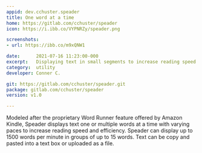 ```yaml
---
appid: dev.cchuster.speader
title: One word at a time
home: https://gitlab.com/cchuster/speader
icon: https://i.ibb.co/VYPNRZy/speader.png

screenshots:
- url: https://ibb.co/m9xQNW1

date:      2021-07-16 11:23:00-000
excerpt:   Displaying text in small segments to increase reading speed and efficiency.
category:  utility
developer: Conner C.

git: https://gitlab.com/cchuster/speader.git
package: gitlab.com/cchuster/speader
version: v1.0

---
```


Modeled after the proprietary Word Runner feature offered by Amazon Kindle, Speader displays text one or multiple words at a time with varying paces to increase reading speed and efficiency. Speader can display up to 1500 words per minute in groups of up to 15 words. Text can be copy and pasted into a text box or uploaded as a file.

